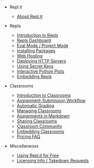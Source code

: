 * Repl.it
  * [About Repl.it](site/docs/about.md)

* Repls
  * [Introduction to Repls](site/docs/repls/repls.md)
  * [Repls Dashboard](site/docs/repls/repls-dashboard.md)
  * [Eval Mode / Project Mode](site/docs/repls/files.md)
  * [Installing Packages](site/docs/repls/packages.md)
  * [Web Hosting](site/docs/repls/web-hosting.md)
  * [Deploying HTTP Servers](site/docs/repls/http-servers.md)
  * [Using Secret Keys](site/docs/repls/secret-keys.md)
  * [Interactive Python Plots](site/docs/repls/python-plots.md)
  * [Embedding Repls](site/docs/repls/embed-repls.md)

* Classrooms
  * [Introduction to Classrooms](site/docs/classroom/classrooms.md)
  * [Assignment-Submission Workflow](site/docs/classroom/assignment-submission.md)
  * [Automatic Grading](site/docs/classroom/autograding.md)
  * [Managing Classrooms](site/docs/classroom/management.md)
  * [Assignments in Markdown](site/docs/classroom/markdown.md)
  * [Sharing Classrooms](site/docs/classroom/sharing.md)
  * [Classroom Community](site/docs/classroom/community.md)
  * [Embedding Classrooms](site/docs/classroom/sharing.md)
  * [Pricing FAQ](site/docs/classroom/pricing-faq.md)

* Miscellaneous
  * [Using Repl.it for Free](site/docs/misc/free-features.md)
  * [Licensing Info / Takedown Requests](site/docs/misc/licensing.md)
